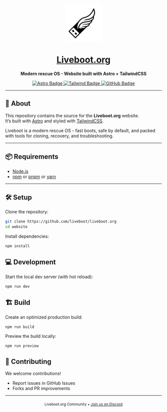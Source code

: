 <div align="center">
    <a href="https://liveboot.org">
        <img src="public/liveboot.svg" alt="Liveboot Logo" width="120" />
    </a>
    <a href="https://liveboot.org">
        <h1>Liveboot.org</h1>
    </a>
    <p>
        <strong>Modern rescue OS - Website built with Astro + TailwindCSS</strong>
    </p>
    <a href="https://astro.build">
        <img src="https://img.shields.io/badge/Astro-0C1222?style=for-the-badge&logo=astro&logoColor=FDFDFE" alt="Astro Badge"/>
    </a>
    <a href="https://tailwindcss.com">
        <img src="https://img.shields.io/badge/Tailwind_CSS-38B2AC?style=for-the-badge&logo=tailwind-css&logoColor=white" alt="Tailwind Badge"/>
    </a>
    <a href="https://github.com/liveboot">
        <img src="https://img.shields.io/badge/GitHub-100000?style=for-the-badge&logo=github&logoColor=white" alt="GitHub Badge"/>
    </a>
</div>

---

## 🚀 About

This repository contains the source for the **Liveboot.org** website.  
It’s built with [Astro](https://astro.build) and styled with [TailwindCSS](https://tailwindcss.com).

Liveboot is a modern rescue OS - fast boots, safe by default, and packed with tools for cloning, recovery, and troubleshooting.

---

## 📦 Requirements

- [Node.js](https://nodejs.org/)
- [npm](https://www.npmjs.com/) or [pnpm](https://pnpm.io/) or [yarn](https://yarnpkg.com/)

---

## 🛠️ Setup

Clone the repository:

```bash
git clone https://github.com/liveboot/liveboot.org
cd website
```

Install dependencies:

```bash
npm install
```

## 💻 Development

Start the local dev server (with hot reload):

```bash
npm run dev
```

## 🏗️ Build

Create an optimized production build:

```bash
npm run build
```

Preview the build locally:

```bash
npm run preview
```

## 🤝 Contributing

We welcome contributions!

- Report issues in GitHub Issues
- Forks and PR improvements

---

<div align="center">
    <sub>Liveboot.org Community • <a href="https://discord.liveboot.org/">Join us on Discord</a></sub>
</div>